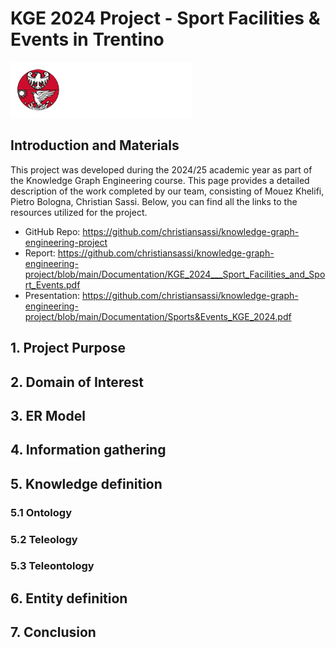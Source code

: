 # KGE 2024 Project - Sport Facilities & Events in Trentino

![](..\static\dark.png)

## Introduction and Materials
This project was developed during the 2024/25 academic year as part of the Knowledge Graph Engineering course. This page provides a detailed description of the work completed by our team, consisting of Mouez Khelifi, Pietro Bologna, Christian Sassi. Below, you can find all the links to the resources utilized for the project.
- GitHub Repo: https://github.com/christiansassi/knowledge-graph-engineering-project
- Report: https://github.com/christiansassi/knowledge-graph-engineering-project/blob/main/Documentation/KGE_2024___Sport_Facilities_and_Sport_Events.pdf
- Presentation: https://github.com/christiansassi/knowledge-graph-engineering-project/blob/main/Documentation/Sports&Events_KGE_2024.pdf

## 1. Project Purpose

## 2. Domain of Interest

## 3. ER Model

## 4. Information gathering

## 5. Knowledge definition

### 5.1 Ontology
### 5.2 Teleology
### 5.3 Teleontology

## 6. Entity definition

## 7. Conclusion